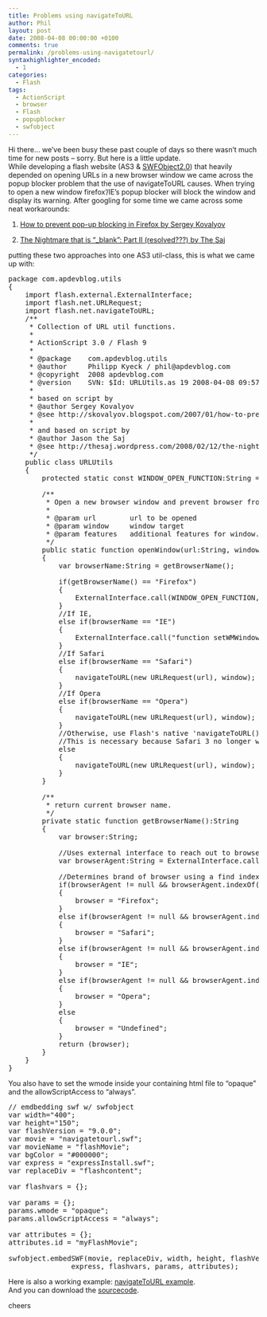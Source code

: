 ```yaml
---
title: Problems using navigateToURL
author: Phil
layout: post
date: 2008-04-08 00:00:00 +0100
comments: true
permalink: /problems-using-navigatetourl/
syntaxhighlighter_encoded:
  - 1
categories:
  - Flash
tags:
  - ActionScript
  - browser
  - Flash
  - popupblocker
  - swfobject
---
```

Hi there&#8230; we&#8217;ve been busy these past couple of days so there wasn&#8217;t much time for new posts &#8211; sorry. But here is a little update.  
While developing a flash website (AS3 & <a title="SWFObject" href="http://code.google.com/p/swfobject/" target="_blank">SWFObject2.0</a>) that heavily depended on opening URLs in a new browser window we came across the popup blocker problem that the use of navigateToURL causes. When trying to open a new window firefox&#8217;/IE&#8217;s popup blocker will block the window and display its warning. After googling for some time we came across some neat workarounds:

<!--more-->

1) <a title="Prevent popups" href="http://skovalyov.blogspot.com/2007/01/how-to-prevent-pop-up-blocking-in.html" target="_blank">How to prevent pop-up blocking in Firefox by Sergey Kovalyov</a>

2) <a title="nightmare _blank" href="http://thesaj.wordpress.com/2008/02/12/the-nightmare-that-is-_blank-part-ii-help/" target="_blank">The Nightmare that is &#8220;_blank&#8221;: Part II (resolved???) by The Saj</a>

putting these two approaches into one AS3 util-class, this is what we came up with:

<pre class="brush: as3; title: ; notranslate" title="">package com.apdevblog.utils
{
	import flash.external.ExternalInterface;
	import flash.net.URLRequest;
	import flash.net.navigateToURL;	
	/**
	 * Collection of URL util functions.
	 * 
	 * ActionScript 3.0 / Flash 9
	 *
	 * @package    com.apdevblog.utils
	 * @author     Philipp Kyeck / phil@apdevblog.com
	 * @copyright  2008 apdevblog.com
	 * @version    SVN: $Id: URLUtils.as 19 2008-04-08 09:57:50Z phil $
	 *
	 * based on script by
	 * @author Sergey Kovalyov
	 * @see http://skovalyov.blogspot.com/2007/01/how-to-prevent-pop-up-blocking-in.html
	 * 
	 * and based on script by
	 * @author Jason the Saj
	 * @see http://thesaj.wordpress.com/2008/02/12/the-nightmare-that-is-_blank-part-ii-help
	 */
	public class URLUtils    
	{
		protected static const WINDOW_OPEN_FUNCTION:String = "window.open";
		
		/**
		 * Open a new browser window and prevent browser from blocking it.
		 * 
		 * @param url        url to be opened
		 * @param window     window target
		 * @param features   additional features for window.open function
		 */
		public static function openWindow(url:String, window:String = "_blank", features:String = ""):void 
		{
			var browserName:String = getBrowserName();
			
			if(getBrowserName() == "Firefox")
			{
				ExternalInterface.call(WINDOW_OPEN_FUNCTION, url, window, features);
			}
            //If IE, 
            else if(browserName == "IE")
			{
				ExternalInterface.call("function setWMWindow() {window.open('" + url + "');}");
			}
            //If Safari 
            else if(browserName == "Safari")
			{              
				navigateToURL(new URLRequest(url), window);
			}
            //If Opera 
            else if(browserName == "Opera")
			{    
				navigateToURL(new URLRequest(url), window); 
			}
            //Otherwise, use Flash's native 'navigateToURL()' function to pop-window. 
            //This is necessary because Safari 3 no longer works with the above ExternalInterface work-a-round.
            else
			{
				navigateToURL(new URLRequest(url), window);
			}
		}
		
		/**
		 * return current browser name.
		 */
		private static function getBrowserName():String
		{
			var browser:String;
            
			//Uses external interface to reach out to browser and grab browser useragent info.
			var browserAgent:String = ExternalInterface.call("function getBrowser(){return navigator.userAgent;}");
        
			//Determines brand of browser using a find index. If not found indexOf returns (-1).
			if(browserAgent != null && browserAgent.indexOf("Firefox") &gt;= 0) 
			{
				browser = "Firefox";
			} 
            else if(browserAgent != null && browserAgent.indexOf("Safari") &gt;= 0)
			{
				browser = "Safari";
			}             
            else if(browserAgent != null && browserAgent.indexOf("MSIE") &gt;= 0)
			{
				browser = "IE";
			}         
            else if(browserAgent != null && browserAgent.indexOf("Opera") &gt;= 0)
			{
				browser = "Opera";
			}
            else 
			{
				browser = "Undefined";
			}
			return (browser);
		}
	}
}
</pre>

You also have to set the wmode inside your containing html file to &#8220;opaque&#8221; and the allowScriptAccess to &#8220;always&#8221;.

<pre class="brush: as3; title: ; notranslate" title="">// emdbedding swf w/ swfobject
var width="400";
var height="150";
var flashVersion = "9.0.0";
var movie = "navigatetourl.swf";
var movieName = "flashMovie";
var bgColor = "#000000";
var express = "expressInstall.swf";
var replaceDiv = "flashcontent";

var flashvars = {};

var params = {};
params.wmode = "opaque";
params.allowScriptAccess = "always";

var attributes = {};
attributes.id = "myFlashMovie";

swfobject.embedSWF(movie, replaceDiv, width, height, flashVersion,
               express, flashvars, params, attributes);
</pre>

Here is also a working example: <a title="navigateToUrl example" href="/examples/navigatetourl/" target="_blank">navigateToURL example</a>.  
And you can download the <a title="download example" href="/examples/navigatetourl/navigatetourl.zip" target="_self">sourcecode</a>.

cheers 